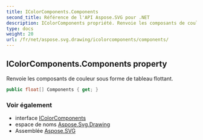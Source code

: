 ```yaml
---
title: IColorComponents.Components
second_title: Référence de l'API Aspose.SVG pour .NET
description: IColorComponents propriété. Renvoie les composants de couleur sous forme de tableau flottant.
type: docs
weight: 20
url: /fr/net/aspose.svg.drawing/icolorcomponents/components/
---
```

## IColorComponents.Components property

Renvoie les composants de couleur sous forme de tableau flottant.

```csharp
public float[] Components { get; }
```

### Voir également

* interface [IColorComponents](../)
* espace de noms [Aspose.Svg.Drawing](../../icolorcomponents/)
* Assemblée [Aspose.SVG](../../../)


